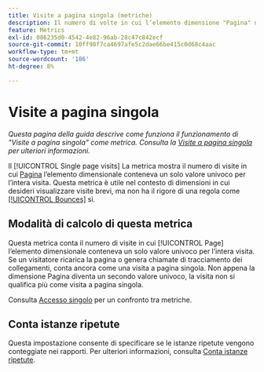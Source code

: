 ```yaml
---
title: Visite a pagina singola (metriche)
description: Il numero di volte in cui l’elemento dimensione "Pagina" non è cambiato in una visita.
feature: Metrics
exl-id: 086235d0-4542-4e82-96ab-28c47c842ecf
source-git-commit: 10ff98f7ca4697afe5c2dae66be415c0d68c4aac
workflow-type: tm+mt
source-wordcount: '186'
ht-degree: 8%

---
```


# Visite a pagina singola

*Questa pagina della guida descrive come funziona il funzionamento di &quot;Visite a pagina singola&quot; come metrica. Consulta la [Visite a pagina singola](../dimensions/single-page-visits.md) per ulteriori informazioni.*

Il [!UICONTROL Single page visits] La metrica mostra il numero di visite in cui [Pagina](../dimensions/page.md) l’elemento dimensionale conteneva un solo valore univoco per l’intera visita. Questa metrica è utile nel contesto di dimensioni in cui desideri visualizzare visite brevi, ma non ha il rigore di una regola come [[!UICONTROL Bounces]](bounces.md) sì.

## Modalità di calcolo di questa metrica

Questa metrica conta il numero di visite in cui [!UICONTROL Page] l’elemento dimensionale conteneva un solo valore univoco per l’intera visita. Se un visitatore ricarica la pagina o genera chiamate di tracciamento dei collegamenti, conta ancora come una visita a pagina singola. Non appena la dimensione Pagina diventa un secondo valore univoco, la visita non si qualifica più come visita a pagina singola.

Consulta [Accesso singolo](single-access.md) per un confronto tra metriche.

## Conta istanze ripetute

Questa impostazione consente di specificare se le istanze ripetute vengono conteggiate nei rapporti. Per ulteriori informazioni, consulta [Conta istanze ripetute](/help/components/metrics/count-repeat-instances.md).
